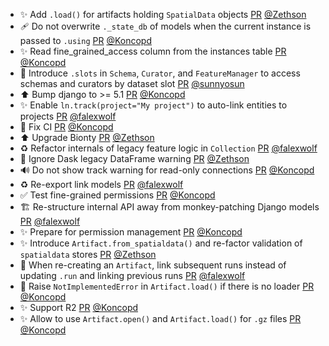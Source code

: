 - ✨ Add `.load()` for artifacts holding `SpatialData` objects [PR](https://github.com/laminlabs/lamindb/pull/2532) [@Zethson](https://github.com/Zethson)
- 🩹 Do not overwrite `._state_db` of models when the current instance is passed to `.using` [PR](https://github.com/laminlabs/lamindb/pull/2534) [@Koncopd](https://github.com/Koncopd)
- ✨ Read fine_grained_access column from the instances table [PR](https://github.com/laminlabs/lamindb-setup/pull/983) [@Koncopd](https://github.com/Koncopd)
- 🚸 Introduce `.slots` in `Schema`, `Curator`, and `FeatureManager` to access schemas and curators by dataset slot [PR](https://github.com/laminlabs/lamindb/pull/2530) [@sunnyosun](https://github.com/sunnyosun)
- ⬆️ Bump django to >= 5.1 [PR](https://github.com/laminlabs/lamindb-setup/pull/982) [@Koncopd](https://github.com/Koncopd)
- ✨ Enable `ln.track(project="My project")` to auto-link entities to projects [PR](https://github.com/laminlabs/lamindb/pull/2529) [@falexwolf](https://github.com/falexwolf)
- 💚 Fix CI [PR](https://github.com/laminlabs/lamindb-setup/pull/981) [@Koncopd](https://github.com/Koncopd)
- ⬆️ Upgrade Bionty [PR](https://github.com/laminlabs/lamindb/pull/2518) [@Zethson](https://github.com/Zethson)
- ♻️ Refactor internals of legacy feature logic in `Collection` [PR](https://github.com/laminlabs/lamindb/pull/2528) [@falexwolf](https://github.com/falexwolf)
- 🚸 Ignore Dask legacy DataFrame warning [PR](https://github.com/laminlabs/lamindb/pull/2525) [@Zethson](https://github.com/Zethson)
- 🔊 Do not show track warning for read-only connections [PR](https://github.com/laminlabs/lamindb/pull/2527) [@Koncopd](https://github.com/Koncopd)
- ♻️ Re-export link models [PR](https://github.com/laminlabs/lamindb/pull/2523) [@falexwolf](https://github.com/falexwolf)
- ✅ Test fine-grained permissions [PR](https://github.com/laminlabs/lamindb/pull/2512) [@Koncopd](https://github.com/Koncopd)
- 🏗️ Re-structure internal API away from monkey-patching Django models [PR](https://github.com/laminlabs/lamindb/pull/2516) [@falexwolf](https://github.com/falexwolf)
- ✨ Prepare for permission management [PR](https://github.com/laminlabs/lamindb-setup/pull/974) [@Koncopd](https://github.com/Koncopd)
- ✨ Introduce `Artifact.from_spatialdata()` and re-factor validation of `spatialdata` stores [PR](https://github.com/laminlabs/lamindb/pull/2461) [@Zethson](https://github.com/Zethson)
- 🎨 When re-creating an `Artifact`, link subsequent runs instead of updating `.run` and linking previous runs [PR](https://github.com/laminlabs/lamindb/pull/2515) [@falexwolf](https://github.com/falexwolf)
- 🚸 Raise `NotImplementedError` in `Artifact.load()` if there is no loader [PR](https://github.com/laminlabs/lamindb/pull/2514) [@Koncopd](https://github.com/Koncopd)
- ✨ Support R2 [PR](https://github.com/laminlabs/lamindb-setup/pull/979) [@Koncopd](https://github.com/Koncopd)
- ✨ Allow to use `Artifact.open()` and `Artifact.load()` for `.gz` files [PR](https://github.com/laminlabs/lamindb/pull/2506) [@Koncopd](https://github.com/Koncopd)
